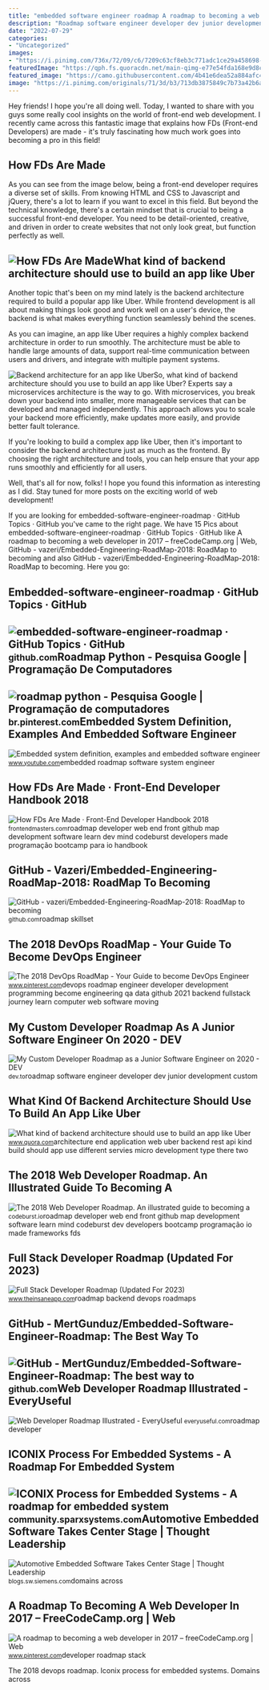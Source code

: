 ```yaml
---
title: "embedded software engineer roadmap A roadmap to becoming a web developer in 2017 – freecodecamp.org"
description: "Roadmap software engineer developer dev junior development custom"
date: "2022-07-29"
categories:
- "Uncategorized"
images:
- "https://i.pinimg.com/736x/72/09/c6/7209c63cf8eb3c771adc1ce29a458698--programming-startups.jpg"
featuredImage: "https://qph.fs.quoracdn.net/main-qimg-e77e54fda168e9d8c26e0c468934cfb7"
featured_image: "https://camo.githubusercontent.com/4b41e6dea52a884afc431c6af2403be21556a730f60eb133c4da5051b6ed57be/68747470733a2f2f692e696d6775722e636f6d2f353358367766372e706e67"
image: "https://i.pinimg.com/originals/71/3d/b3/713db3875849c7b73a42b6adfc7452fa.png"
---
```


Hey friends! I hope you're all doing well. Today, I wanted to share with you guys some really cool insights on the world of front-end web development. I recently came across this fantastic image that explains how FDs (Front-end Developers) are made - it's truly fascinating how much work goes into becoming a pro in this field!

How FDs Are Made
----------------

As you can see from the image below, being a front-end developer requires a diverse set of skills. From knowing HTML and CSS to Javascript and jQuery, there's a lot to learn if you want to excel in this field. But beyond the technical knowledge, there's a certain mindset that is crucial to being a successful front-end developer. You need to be detail-oriented, creative, and driven in order to create websites that not only look great, but function perfectly as well.

![How FDs Are Made](https://frontendmasters.com/books/front-end-handbook/2018/images/makingFED.png)What kind of backend architecture should use to build an app like Uber
----------------------------------------------------------------------

Another topic that's been on my mind lately is the backend architecture required to build a popular app like Uber. While frontend development is all about making things look good and work well on a user's device, the backend is what makes everything function seamlessly behind the scenes.

As you can imagine, an app like Uber requires a highly complex backend architecture in order to run smoothly. The architecture must be able to handle large amounts of data, support real-time communication between users and drivers, and integrate with multiple payment systems.

![Backend architecture for an app like Uber](https://qph.fs.quoracdn.net/main-qimg-e77e54fda168e9d8c26e0c468934cfb7)So, what kind of backend architecture should you use to build an app like Uber? Experts say a microservices architecture is the way to go. With microservices, you break down your backend into smaller, more manageable services that can be developed and managed independently. This approach allows you to scale your backend more efficiently, make updates more easily, and provide better fault tolerance.

If you're looking to build a complex app like Uber, then it's important to consider the backend architecture just as much as the frontend. By choosing the right architecture and tools, you can help ensure that your app runs smoothly and efficiently for all users.

Well, that's all for now, folks! I hope you found this information as interesting as I did. Stay tuned for more posts on the exciting world of web development!

If you are looking for embedded-software-engineer-roadmap · GitHub Topics · GitHub you've came to the right page. We have 15 Pics about embedded-software-engineer-roadmap · GitHub Topics · GitHub like A roadmap to becoming a web developer in 2017 – freeCodeCamp.org | Web, GitHub - vazeri/Embedded-Engineering-RoadMap-2018: RoadMap to becoming and also GitHub - vazeri/Embedded-Engineering-RoadMap-2018: RoadMap to becoming. Here you go:

Embedded-software-engineer-roadmap · GitHub Topics · GitHub
-----------------------------------------------------------

 ![embedded-software-engineer-roadmap · GitHub Topics · GitHub](https://repository-images.githubusercontent.com/549393464/2696146c-6200-4e59-b034-a01bdc565155) <small>github.com</small>Roadmap Python - Pesquisa Google | Programação De Computadores
--------------------------------------------------------------

 ![roadmap python - Pesquisa Google | Programação de computadores](https://i.pinimg.com/originals/30/99/35/309935c344b6d002cd8495e69c90f14a.png) <small>br.pinterest.com</small>Embedded System Definition, Examples And Embedded Software Engineer
-------------------------------------------------------------------

 ![Embedded system definition, examples and embedded software engineer](https://i.ytimg.com/vi/WYqOqDS1khI/hqdefault.jpg) <small>www.youtube.com</small>embedded roadmap software system engineer

How FDs Are Made · Front-End Developer Handbook 2018
----------------------------------------------------

 ![How FDs Are Made · Front-End Developer Handbook 2018](https://frontendmasters.com/books/front-end-handbook/2018/images/makingFED.png) <small>frontendmasters.com</small>roadmap developer web end front github map development software learn dev mind codeburst developers made programação bootcamp para io handbook

GitHub - Vazeri/Embedded-Engineering-RoadMap-2018: RoadMap To Becoming
----------------------------------------------------------------------

 ![GitHub - vazeri/Embedded-Engineering-RoadMap-2018: RoadMap to becoming](https://camo.githubusercontent.com/4b41e6dea52a884afc431c6af2403be21556a730f60eb133c4da5051b6ed57be/68747470733a2f2f692e696d6775722e636f6d2f353358367766372e706e67) <small>github.com</small>roadmap skillset

The 2018 DevOps RoadMap - Your Guide To Become DevOps Engineer
--------------------------------------------------------------

 ![The 2018 DevOps RoadMap - Your Guide to become DevOps Engineer](https://i.pinimg.com/originals/71/3d/b3/713db3875849c7b73a42b6adfc7452fa.png) <small>www.pinterest.com</small>devops roadmap engineer developer development programming become engineering qa data github 2021 backend fullstack journey learn computer web software moving

My Custom Developer Roadmap As A Junior Software Engineer On 2020 - DEV
-----------------------------------------------------------------------

 ![My Custom Developer Roadmap as a Junior Software Engineer on 2020 - DEV](https://res.cloudinary.com/practicaldev/image/fetch/s--YXK7HWLr--/c_limit%2Cf_auto%2Cfl_progressive%2Cq_auto%2Cw_880/https://dev-to-uploads.s3.amazonaws.com/i/ff6eunse3sajowf9t5lm.png) <small>dev.to</small>roadmap software engineer developer dev junior development custom

What Kind Of Backend Architecture Should Use To Build An App Like Uber
----------------------------------------------------------------------

 ![What kind of backend architecture should use to build an app like Uber](https://qph.fs.quoracdn.net/main-qimg-e77e54fda168e9d8c26e0c468934cfb7) <small>www.quora.com</small>architecture end application web uber backend rest api kind build should app use different servies micro development type there two

The 2018 Web Developer Roadmap. An Illustrated Guide To Becoming A
------------------------------------------------------------------

 ![The 2018 Web Developer Roadmap. An illustrated guide to becoming a](https://miro.medium.com/max/2000/1*V7TMAzvhW7_cn9FbkKqOcQ.png) <small>codeburst.io</small>roadmap developer web end front github map development software learn mind codeburst dev developers bootcamp programação io made frameworks fds

Full Stack Developer Roadmap (Updated For 2023)
-----------------------------------------------

 ![Full Stack Developer Roadmap (Updated For 2023)](https://roadmap.sh/roadmaps/backend.png) <small>www.theinsaneapp.com</small>roadmap backend devops roadmaps

GitHub - MertGunduz/Embedded-Software-Engineer-Roadmap: The Best Way To
-----------------------------------------------------------------------

 ![GitHub - MertGunduz/Embedded-Software-Engineer-Roadmap: The best way to](https://user-images.githubusercontent.com/65850970/195013064-c1f15975-7a1b-4a76-957e-dee7dc68a295.png) <small>github.com</small>Web Developer Roadmap Illustrated - EveryUseful
-----------------------------------------------

 ![Web Developer Roadmap Illustrated - EveryUseful](https://i0.wp.com/everyuseful.com/wp-content/uploads/2018/09/Backend.png?fit=207%2C300&ssl=1) <small>everyuseful.com</small>roadmap developer

ICONIX Process For Embedded Systems - A Roadmap For Embedded System
-------------------------------------------------------------------

 ![ICONIX Process for Embedded Systems - A roadmap for embedded system](https://community.sparxsystems.com/system/files/whitepaper/43/sysml-roadmap.jpg) <small>community.sparxsystems.com</small>Automotive Embedded Software Takes Center Stage | Thought Leadership
--------------------------------------------------------------------

 ![Automotive Embedded Software Takes Center Stage | Thought Leadership](https://blogs.sw.siemens.com/wp-content/uploads/sites/19/2019/11/Fig-2-multi-domain-processes-1024x576.jpg) <small>blogs.sw.siemens.com</small>domains across

A Roadmap To Becoming A Web Developer In 2017 – FreeCodeCamp.org | Web
----------------------------------------------------------------------

 ![A roadmap to becoming a web developer in 2017 – freeCodeCamp.org | Web](https://i.pinimg.com/736x/72/09/c6/7209c63cf8eb3c771adc1ce29a458698--programming-startups.jpg) <small>www.pinterest.com</small>developer roadmap stack

The 2018 devops roadmap. Iconix process for embedded systems. Domains across
